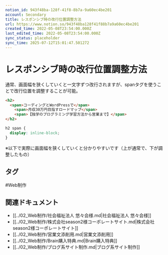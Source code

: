 ```yaml
---
notion_id: 943f48ba-128f-41f8-8b7a-9a60ec4be201
account: Secondary
title: レスポンシブ時の改行位置調整方法
url: https://www.notion.so/943f48ba128f41f88b7a9a60ec4be201
created_time: 2022-05-08T23:54:00.000Z
last_edited_time: 2022-05-08T23:54:00.000Z
sync_status: placeholder
sync_time: 2025-07-12T15:01:47.501272
---
```

# レスポンシブ時の改行位置調整方法

通常、画面幅を狭くしていくと一文字ずつ改行されますが、spanタグを使うことで改行位置を調整することが可能。
```html
<h2>
  <span>コーディングとWordPressで</span>
	<span>月収30万円目指すロードマップ</span>
	<span>【独学のプログラミング学習方法から営業まで】</span>
</h2>
```
```css
h2 span {
  display: inline-block;
}
```
※以下で実際に画面幅を狭くしていくと分かりやすいです（上が通常で、下が調整したもの）

## タグ

#Web制作 

## 関連ドキュメント

- [[../02_Web制作/社会福祉法人 悠々会様.md|社会福祉法人 悠々会様]]
- [[../02_Web制作/株式会社season2様コーポレートサイト.md|株式会社season2様コーポレートサイト]]
- [[../02_Web制作/営業文添削用.md|営業文添削用]]
- [[../02_Web制作/Brain購入特典.md|Brain購入特典]]
- [[../02_Web制作/ブログ系サイト制作.md|ブログ系サイト制作]]
